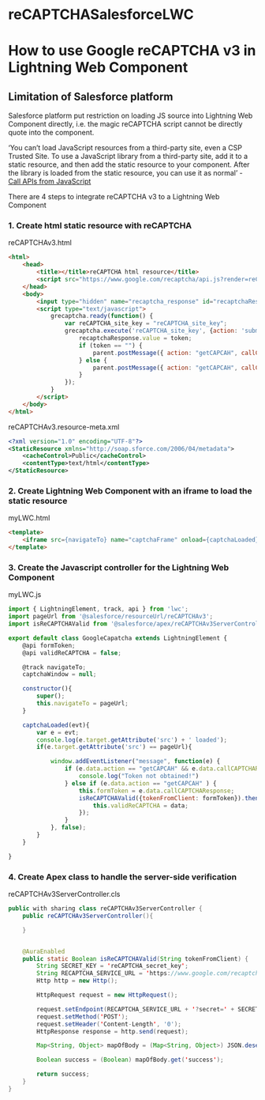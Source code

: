 # reCAPTCHASalesforceLWC

# How to use Google reCAPTCHA v3 in Lightning Web Component

## Limitation of Salesforce platform
Salesforce platform put restriction on loading JS source into Lightning Web Component directly, i.e. the magic reCAPTCHA script cannot be directly quote into the component. 


‘You can’t load JavaScript resources from a third-party site, even a CSP Trusted Site. To use a JavaScript library from a third-party site, add it to a static resource, and then add the static resource to your component. After the library is loaded from the static resource, you can use it as normal’ - [Call APIs from JavaScript](https://developer.salesforce.com/docs/component-library/documentation/en/lwc/lwc.js_api_calls)

There are 4 steps to integrate reCAPTCHA v3 to a Lightning Web Component
### 1.	Create html static resource with reCAPTCHA
reCAPTCHAv3.html
```html
<html>
    <head>
        <title></title>reCAPTCHA html resource</title>
        <script src="https://www.google.com/recaptcha/api.js?render=reCAPTCHA_site_key"></script>
    </head>
    <body>
        <input type="hidden" name="recaptcha_response" id="recaptchaResponse"/>
        <script type="text/javascript">
            grecaptcha.ready(function() {
                var reCAPTCHA_site_key = "reCAPTCHA_site_key";
                grecaptcha.execute('reCAPTCHA_site_key', {action: 'submit'}).then(function(token) {
                    recaptchaResponse.value = token;
                    if (token == "") {
                        parent.postMessage({ action: "getCAPCAH", callCAPTCHAResponse : "NOK"}, "*");
                    } else {
                        parent.postMessage({ action: "getCAPCAH", callCAPTCHAResponse : token}, "*");
                    }
                });
            }
        </script>
    </body>
</html>
```
reCAPTCHAv3.resource-meta.xml
```xml
<?xml version="1.0" encoding="UTF-8"?>
<StaticResource xmlns="http://soap.sforce.com/2006/04/metadata">
    <cacheControl>Public</cacheControl>
    <contentType>text/html</contentType>
</StaticResource>
```

### 2.	Create Lightning Web Component with an iframe to load the static resource
myLWC.html
```html
<template>
    <iframe src={navigateTo} name="captchaFrame" onload={captchaLoaded}></iframe>
</template>
```

### 3.	Create the Javascript controller for the Lightning Web Component
myLWC.js
```javascript
import { LightningElement, track, api } from 'lwc';
import pageUrl from '@salesforce/resourceUrl/reCAPTCHAv3';
import isReCAPTCHAValid from '@salesforce/apex/reCAPTCHAv3ServerController.isReCAPTCHAValid';

export default class GoogleCapatcha extends LightningElement {
    @api formToken;
    @api validReCAPTCHA = false;

    @track navigateTo;
    captchaWindow = null;

    constructor(){
        super();
        this.navigateTo = pageUrl;
    }

    captchaLoaded(evt){
        var e = evt;
        console.log(e.target.getAttribute('src') + ' loaded');
        if(e.target.getAttribute('src') == pageUrl){

            window.addEventListener("message", function(e) {
                if (e.data.action == "getCAPCAH" && e.data.callCAPTCHAResponse == "NOK"){
                    console.log("Token not obtained!")
                } else if (e.data.action == "getCAPCAH" ) {
                    this.formToken = e.data.callCAPTCHAResponse;
                    isReCAPTCHAValid({tokenFromClient: formToken}).then(data => {
                        this.validReCAPTCHA = data;
                    });
                }
            }, false);
        } 
    }

}
```


### 4.	Create Apex class to handle the server-side verification
reCAPTCHAv3ServerController.cls
```java
public with sharing class reCAPTCHAv3ServerController {
    public reCAPTCHAv3ServerController(){

    }


    @AuraEnabled
    public static Boolean isReCAPTCHAValid(String tokenFromClient) {
        String SECRET_KEY = 'reCAPTCHA_secret_key';
        String RECAPTCHA_SERVICE_URL = 'https://www.google.com/recaptcha/api/siteverify';
        Http http = new Http();

        HttpRequest request = new HttpRequest();

        request.setEndpoint(RECAPTCHA_SERVICE_URL + '?secret=' + SECRET_KEY + '&response' + tokenFromClient);
        request.setMethod('POST');
        request.setHeader('Content-Length', '0');
        HttpResponse response = http.send(request);

        Map<String, Object> mapOfBody = (Map<String, Object>) JSON.deserializeUntyped(response.getBody());

        Boolean success = (Boolean) mapOfBody.get('success');

        return success;
    }
}
```